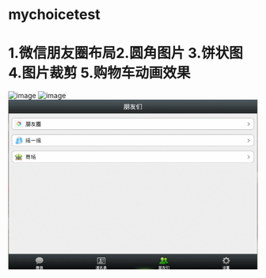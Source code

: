 mychoicetest
============
1.微信朋友圈布局2.圆角图片
3.饼状图
4.图片裁剪
5.购物车动画效果
===

 ![image](https://github.com/guxun12/file_temp/blob/master/my_choice_demo/143340eebzs9e0yy3fgk8d.gif)
 ![image]( https://github.com/guxun12/file_temp/blob/master/my_choice_demo/143345ogc8wgo28cd284cm.gif)
 ![image](https://github.com/guxun12/file_temp/blob/master/my_choice_demo/143345vfeuzfxchxnzeexr.gif)

 
